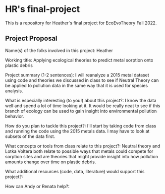 # HR's final-project


This is a repository for Heather's final project for EcoEvoTheory Fall 2022.



## Project Proposal

Name(s) of the folks involved in this project: Heather 

Working title: Applying ecological theories to predict metal sorption onto plastic debris

Project summary (1-2 sentences): I will reanalyze a 2015 metal dataset using code and theories we discussed in class to see if Neutral Theory can be applied to pollution data in the same way that it is used for species analysis.

What is especially interesting (to you!) about this project?: I know the data well and spend a lot of time looking at it. It would be really neat to see if this branch of ecology can be used to gain insight into environmental pollution behavior.

How do you plan to tackle this project?: I'll start by taking code from class and running the code using the 2015 metals data. I may have to look at subsets of the data first.

What concepts or tools from class relate to this project?: Neutral theory and Lotka Voltera both relate to possible ways that metals could compete for sorption sites and are theories that might provide insight into how pollution amounts change over time on plastic debris.

What additional resources (code, data, literature) would support this project?:

How can Andy or Renata help?:

